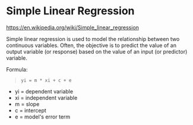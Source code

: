 # Simple Linear Regression

https://en.wikipedia.org/wiki/Simple_linear_regression

Simple linear regression is used to model the relationship between two continuous variables. Often, the objective is to predict the value of an output variable (or response) based on the value of an input (or predictor) variable.

Formula:

> `yi = m * xi + c + e`

- yi = dependent variable
- xi = independent variable
- m = slope
- c = intercept
- e = model's error term
